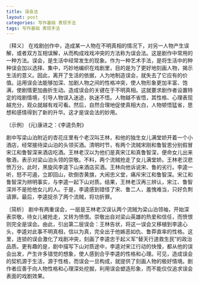 ```yaml
---
title: 误会法
layout: post
categories: 写作基础 表现手法
tags: 写作基础 表现手法
---
```


〔释义〕 在戏剧创作中，造成某一人物在不明真相的情况下，对另一人物产生误解，或者双方互相误解，从而构成戏戏冲突的方法称为误会法。这是剧作中常用的一种方法。误会，是生活中经常发生的现象。作为一种艺术手法，是将生活中的种种误会加以选择、集中，巧妙地编织在戏剧里，目的是为了更好地刻画人物，揭示生活的意义。因此，离开了生活的依据，人为地制造误会，就失去了它应有的价值。运用误会法能够加深、加剧人物之间的性格冲突，使人物形象更加丰富、饱满，使剧情更加曲折生动。造成误会的关键在于不明真相。这就要求剧作者设置特定的戏剧情境，引导人物误入迷途，执迷不悟。人物越不省悟，其性格、心理表现越充分，观众就越有戏可看。然后，自然合理地促使真相大白，人物顿悟猛省，思想和感情得到了新的升华。这才是误会法的妙用。

〔示例〕 (元)康进之：《李逵负荆》

剧中写梁山泊附近的杏花庄里有个老汉叫王林，和他的独生女儿满堂娇开着一个小酒店，经常接待梁山泊的头领买酒。清明时节，有两个流贼宋刚和鲁智恩分别假冒宋江和鲁智深来酒店吃酒。王林老汉以为他们是真宋江和真鲁智深，便命女儿出来敬酒，表示对梁山泊头领的崇敬。不料，两个流贼抢走了女儿满堂娇。王林老汉悲愤万分。此时，黑旋风李逵下山来酒店买酒。王林向他诉说宋、鲁的劣行。李逵一听，怒不可遏，立即回山，砍倒杏黄旗，大闹忠义堂，痛斥宋江和鲁智深。宋江和鲁智深为辨明事实，与李逵一起下山对质。结果，王林老汉再三辨认，宋江、鲁智深并不是抢他女儿的人。于是，李逵感到错怪了宋、鲁二人，羞愧难当，只好负荆请罪。最后，李逵捉杀了两个流贼，将功折罪。

〔简析〕 剧中有两重误会，一层是王林老汉误认两个流贼为梁山泊领袖，开始深表崇敬，待女儿被抢走，又转为愤恨。崇敬出自对梁山英雄的热爱和信任，而愤恨则完全是误会。由此，引出第二层误会：王林告状，将这一误会又移植到李逵心头，李逵对此事不明真相，信以为真，完全出于他嫉恶如仇、鲁莽直率的性格。这里，连锁的误会激化了戏剧冲突，刻画了李逵忠于起义军“替天行道救生民”的政治品质。更有趣的是，剧中描写下山对质途中，李逵对宋江行动的快慢，都从他的误会出发，产生许多错觉的想象，使人感到合乎李逵的性格和心理。可见，造成误会的契机源于生活，源于性格，而误会一旦构成，就提供了刻画人物的极好情境。剧作者应善于向人物性格和心理深处挖掘，利用误会塑造形象，而不能仅仅追求误会表面的戏剧效果。 